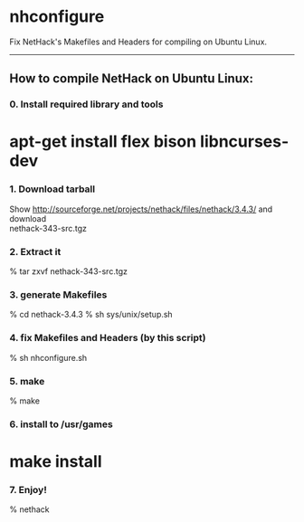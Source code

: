 nhconfigure
===========

Fix NetHack's Makefiles and Headers for compiling on Ubuntu Linux.

----

## How to compile NetHack on Ubuntu Linux:

### 0. Install required library and tools

 # apt-get install flex bison libncurses-dev

### 1. Download tarball

Show http://sourceforge.net/projects/nethack/files/nethack/3.4.3/ and download \
nethack-343-src.tgz

### 2. Extract it

% tar zxvf nethack-343-src.tgz

### 3. generate Makefiles

% cd nethack-3.4.3
% sh sys/unix/setup.sh

### 4. fix Makefiles and Headers (by this script)

% sh nhconfigure.sh

### 5. make

% make

### 6. install to /usr/games

 # make install

### 7. Enjoy!

% nethack
